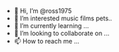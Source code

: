 - 👋 Hi, I’m @ross1975
- 👀 I’m interested music films pets..
- 🌱 I’m currently learning ...
- 💞️ I’m looking to collaborate on ...
- 📫 How to reach me ...

<!---
ross1975/ross1975 is a ✨ special ✨ repository because its `README.md` (this file) appears on your GitHub profile.
You can click the Preview link to take a look at your changes.
--->
